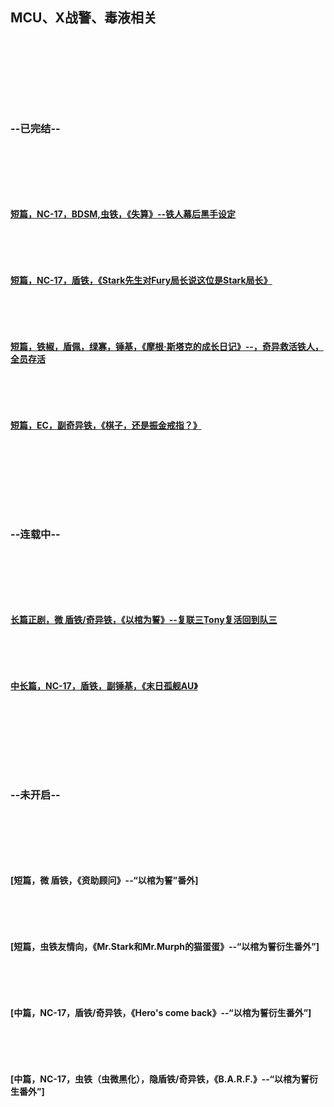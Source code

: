 ## MCU、X战警、毒液相关
<p> </p>
<p> </p>
<p> </p>
<p> </p>

### --已完结--
<p> </p>
<p> </p>
<p> </p>

#### [短篇，NC-17，BDSM,虫铁，《失算》--铁人幕后黑手设定](https://archiveofourown.org/works/19222237/chapters/45703897)
<p> </p>
<p> </p>


#### [短篇，NC-17，盾铁，《Stark先生对Fury局长说这位是Stark局长》](https://archiveofourown.org/works/18945412/chapters/44980285)
<p> </p>
<p> </p>


#### [短篇，铁椒，盾佩，绿寡，锤基，《摩根·斯塔克的成长日记》--，奇异救活铁人，全员存活](https://archiveofourown.org/works/18944731/chapters/44978209)
<p> </p>
<p> </p>


#### [短篇，EC，副奇异铁，《棋子，还是振金戒指？》]()
<p> </p>
<p> </p>
<p> </p>
<p> </p>



### --连载中--
<p> </p>
<p> </p>
<p> </p>


#### [长篇正剧，微 盾铁/奇异铁，《以棺为誓》--复联三Tony复活回到队三](https://archiveofourown.org/works/18947020/chapters/44984374)
<p> </p>
<p> </p>


#### [中长篇，NC-17，盾铁，副锤基，《末日孤舰AU》](https://archiveofourown.org/works/18946573/chapters/44983279)
<p> </p>
<p> </p>
<p> </p>
<p> </p>



### --未开启--
<p> </p>
<p> </p>
<p> </p>


#### [短篇，微 盾铁，《资助顾问》--“以棺为誓”番外]
<p> </p>
<p> </p>


#### [短篇，虫铁友情向，《Mr.Stark和Mr.Murph的猫蛋蛋》--“以棺为誓衍生番外”]
<p> </p>
<p> </p>


#### [中篇，NC-17，盾铁/奇异铁，《Hero's come back》--“以棺为誓衍生番外”]
<p> </p>
<p> </p>


#### [中篇，NC-17，虫铁（虫微黑化），隐盾铁/奇异铁，《B.A.R.F.》--“以棺为誓衍生番外”]
<p> </p>
<p> </p>


<p> </p>
<p> </p>
<p> </p>
<p> </p>


